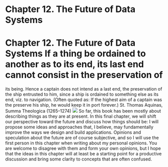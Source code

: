# Chapter 12. The Future of Data Systems

# Chapter 12. The Future of Data Systems If a thing be ordained to another as to its end, its last end cannot consist in the preservation of
its being. Hence a captain does not intend as a last end, the preservation of the ship entrusted to
him, since a ship is ordained to something else as its end, viz. to navigation. (Often quoted as: If the highest aim of a captain was the preserve his ship, he would keep it in
port forever.) St. Thomas Aquinas, Summa Theologica (1265–1274) ![](assets/ch12-map-ebook.png) 
So far, this book has been mostly about describing things as they are at present. In this final
chapter, we will shift our perspective toward the future and discuss how things should be: I will
propose some ideas and approaches that, I believe, may fundamentally improve the ways we design and
build applications. Opinions and speculation about the future are of course subjective, and so I will use the first
person in this chapter when writing about my personal opinions. You are welcome to disagree with
them and form your own opinions, but I hope that the ideas in this chapter will at least be a
starting point for a productive discussion and bring some clarity to concepts that are often
confused.